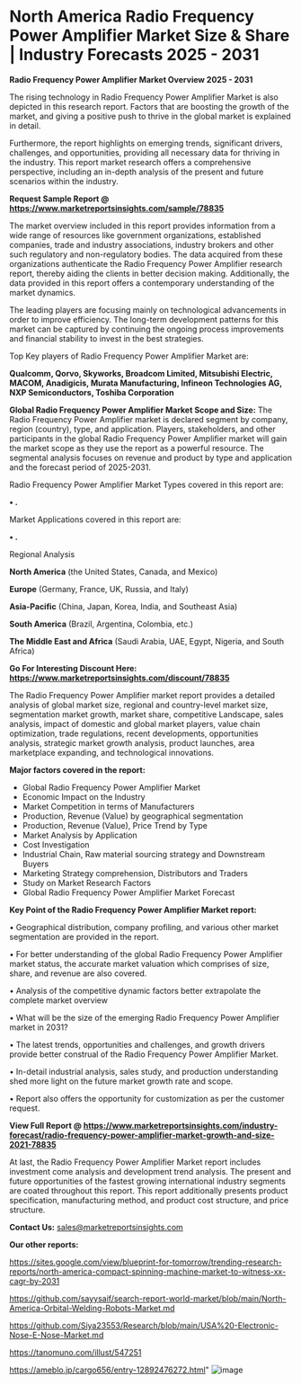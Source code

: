 # North America Radio Frequency Power Amplifier Market Size & Share | Industry Forecasts 2025 - 2031

<Strong> Radio Frequency Power Amplifier Market Overview 2025 - 2031</strong>

The rising technology in Radio Frequency Power Amplifier Market is also depicted in this research report. Factors that are boosting the growth of the market, and giving a positive push to thrive in the global market is explained in detail.

Furthermore, the report highlights on emerging trends, significant drivers, challenges, and opportunities, providing all necessary data for thriving in the industry. This report market research offers a comprehensive perspective, including an in-depth analysis of the present and future scenarios within the industry.

<strong>Request Sample Report @ <a href=https://www.marketreportsinsights.com/sample/78835>https://www.marketreportsinsights.com/sample/78835</a></strong>

The market overview included in this report provides information from a wide range of resources like government organizations, established companies, trade and industry associations, industry brokers and other such regulatory and non-regulatory bodies. The data acquired from these organizations authenticate the Radio Frequency Power Amplifier research report, thereby aiding the clients in better decision making. Additionally, the data provided in this report offers a contemporary understanding of the market dynamics.

The leading players are focusing mainly on technological advancements in order to improve efficiency. The long-term development patterns for this market can be captured by continuing the ongoing process improvements and financial stability to invest in the best strategies.

Top Key players of Radio Frequency Power Amplifier Market are:

<strong>Qualcomm, Qorvo, Skyworks, Broadcom Limited, Mitsubishi Electric, MACOM, Anadigicis, Murata Manufacturing, Infineon Technologies AG, NXP Semiconductors, Toshiba Corporation</strong>

<strong><b>Global Radio Frequency Power Amplifier Market Scope and Size:</b></strong>
The Radio Frequency Power Amplifier market is declared segment by company, region (country), type, and application. Players, stakeholders, and other participants in the global Radio Frequency Power Amplifier market will gain the market scope as they use the report as a powerful resource. The segmental analysis focuses on revenue and product by type and application and the forecast period of 2025-2031.

Radio Frequency Power Amplifier Market Types covered in this report are:

<strong>• .</strong>

Market Applications covered in this report are:

<strong>• .</strong> 

Regional Analysis

<strong>North America</strong> (the United States, Canada, and Mexico)

<strong>Europe</strong> (Germany, France, UK, Russia, and Italy)

<strong>Asia-Pacific</strong> (China, Japan, Korea, India, and Southeast Asia)

<strong>South America</strong> (Brazil, Argentina, Colombia, etc.)

<strong>The Middle East and Africa</strong> (Saudi Arabia, UAE, Egypt, Nigeria, and South Africa)

<strong>Go For Interesting Discount Here: <a href=https://www.marketreportsinsights.com/discount/78835>https://www.marketreportsinsights.com/discount/78835</a></strong>

The Radio Frequency Power Amplifier market report provides a detailed analysis of global market size, regional and country-level market size, segmentation market growth, market share, competitive Landscape, sales analysis, impact of domestic and global market players, value chain optimization, trade regulations, recent developments, opportunities analysis, strategic market growth analysis, product launches, area marketplace expanding, and technological innovations.

<strong><b>Major factors covered in the report:</b></strong>
<ul>
  <li>Global Radio Frequency Power Amplifier Market </li>
  <li>Economic Impact on the Industry</li>
  <li>Market Competition in terms of Manufacturers</li>
  <li>Production, Revenue (Value) by geographical segmentation</li>
  <li>Production, Revenue (Value), Price Trend by Type</li>
  <li>Market Analysis by Application</li>
  <li>Cost Investigation</li>
  <li>Industrial Chain, Raw material sourcing strategy and Downstream Buyers</li>
  <li>Marketing Strategy comprehension, Distributors and Traders</li>
  <li>Study on Market Research Factors</li>
  <li>Global Radio Frequency Power Amplifier Market Forecast</li>
</ul>

<strong><b>Key Point of the Radio Frequency Power Amplifier Market report:</b></strong>

• Geographical distribution, company profiling, and various other market segmentation are provided in the report.

• For better understanding of the global Radio Frequency Power Amplifier market status, the accurate market valuation which comprises of size, share, and revenue are also covered.

• Analysis of the competitive dynamic factors better extrapolate the complete market overview

• What will be the size of the emerging Radio Frequency Power Amplifier market in 2031?

• The latest trends, opportunities and challenges, and growth drivers provide better construal of the Radio Frequency Power Amplifier Market.

• In-detail industrial analysis, sales study, and production understanding shed more light on the future market growth rate and scope.

• Report also offers the opportunity for customization as per the customer request.

<strong><b>View Full Report @ <a href=https://www.marketreportsinsights.com/industry-forecast/radio-frequency-power-amplifier-market-growth-and-size-2021-78835>https://www.marketreportsinsights.com/industry-forecast/radio-frequency-power-amplifier-market-growth-and-size-2021-78835</a></b></strong>


At last, the Radio Frequency Power Amplifier Market report includes investment come analysis and development trend analysis. The present and future opportunities of the fastest growing international industry segments are coated throughout this report. This report additionally presents product specification, manufacturing method, and product cost structure, and price structure.

<strong>Contact Us:</strong>
sales@marketreportsinsights.com

<strong>Our other reports:</strong>

<a href=https://sites.google.com/view/blueprint-for-tomorrow/trending-research-reports/north-america-compact-spinning-machine-market-to-witness-xx-cagr-by-2031>https://sites.google.com/view/blueprint-for-tomorrow/trending-research-reports/north-america-compact-spinning-machine-market-to-witness-xx-cagr-by-2031</a>

<a href=https://github.com/sayysaif/search-report-world-market/blob/main/North-America-Orbital-Welding-Robots-Market.md>https://github.com/sayysaif/search-report-world-market/blob/main/North-America-Orbital-Welding-Robots-Market.md</a>

<a href=https://github.com/Siya23553/Research/blob/main/USA%20-Electronic-Nose-E-Nose-Market.md>https://github.com/Siya23553/Research/blob/main/USA%20-Electronic-Nose-E-Nose-Market.md</a>

<a href=https://tanomuno.com/illust/547251>https://tanomuno.com/illust/547251</a>

<a href=https://ameblo.jp/cargo656/entry-12892476272.html>https://ameblo.jp/cargo656/entry-12892476272.html</a>"
![image](https://github.com/user-attachments/assets/1befd173-e897-4f14-b11c-51a4987ca2e7)
